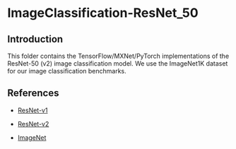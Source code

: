 # ImageClassification-ResNet_50 

## Introduction

This folder contains the TensorFlow/MXNet/PyTorch implementations of the ResNet-50 (v2) image classification model. We use the ImageNet1K dataset for our image classification benchmarks.

## References

* [ResNet-v1](https://arxiv.org/abs/1512.03385)

* [ResNet-v2](https://arxiv.org/abs/1603.05027)

* [ImageNet](http://www.image-net.org/)
